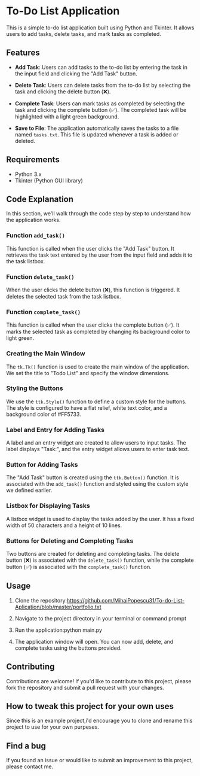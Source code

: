 # To-Do List Application

This is a simple to-do list application built using Python and Tkinter. It allows users to add tasks, delete tasks, and mark tasks as completed.

## Features

- **Add Task**: Users can add tasks to the to-do list by entering the task in the input field and clicking the "Add Task" button.

- **Delete Task**: Users can delete tasks from the to-do list by selecting the task and clicking the delete button (❌).

- **Complete Task**: Users can mark tasks as completed by selecting the task and clicking the complete button (✅). The completed task will be highlighted with a light green background.

- **Save to File**: The application automatically saves the tasks to a file named `tasks.txt`. This file is updated whenever a task is added or deleted.
## Requirements

- Python 3.x
- Tkinter (Python GUI library)

## Code Explanation

In this section, we'll walk through the code step by step to understand how the application works.

### Function `add_task()`

This function is called when the user clicks the "Add Task" button. It retrieves the task text entered by the user from the input field and adds it to the task listbox.

### Function `delete_task()`

When the user clicks the delete button (❌), this function is triggered. It deletes the selected task from the task listbox.

### Function `complete_task()`

This function is called when the user clicks the complete button (✅). It marks the selected task as completed by changing its background color to light green.

### Creating the Main Window

The `tk.Tk()` function is used to create the main window of the application. We set the title to "Todo List" and specify the window dimensions.

### Styling the Buttons

We use the `ttk.Style()` function to define a custom style for the buttons. The style is configured to have a flat relief, white text color, and a background color of #FF5733.

### Label and Entry for Adding Tasks

A label and an entry widget are created to allow users to input tasks. The label displays "Task:", and the entry widget allows users to enter task text.

### Button for Adding Tasks

The "Add Task" button is created using the `ttk.Button()` function. It is associated with the `add_task()` function and styled using the custom style we defined earlier.

### Listbox for Displaying Tasks

A listbox widget is used to display the tasks added by the user. It has a fixed width of 50 characters and a height of 10 lines.

### Buttons for Deleting and Completing Tasks

Two buttons are created for deleting and completing tasks. The delete button (❌) is associated with the `delete_task()` function, while the complete button (✅) is associated with the `complete_task()` function.

## Usage

1. Clone the repository:https://github.com/MihaiPopescu31/To-do-List-Aplication/blob/master/portfolio.txt

2. Navigate to the project directory in your terminal or command prompt
  
3. Run the application:python main.py
   
4. The application window will open. You can now add, delete, and complete tasks using the buttons provided.

## Contributing

Contributions are welcome! If you'd like to contribute to this project, please fork the repository and submit a pull request with your changes.

## How to tweak this project for your own uses
Since this is an example project,i'd encourage you to clone and rename this project to use for your own purpeses.

## Find a bug
If you found an issue or would like to submit an improvement to this project, please contact me.
